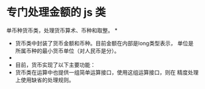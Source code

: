 # 专门处理金额的 js 类

单币种货币类，处理货币算术、币种和取整。
 *
 * 货币类中封装了货币金额和币种。目前金额在内部是long类型表示， 单位是所属币种的最小货币单位（对人民币是分）。
 *
 * 目前，货币实现了以下主要功能：
 * 货币类在运算中也提供一组简单运算接口，使用这组运算接口，则在 精度处理上使用缺省的处理规则。